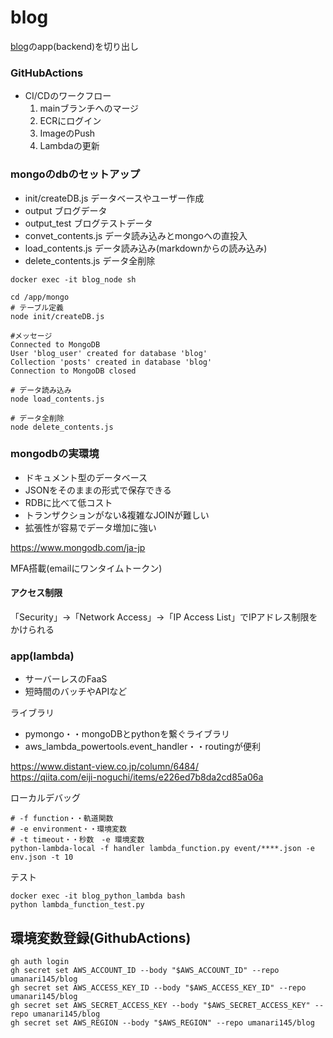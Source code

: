 # blog

[blog](https://github.com/umanari145/blog)のapp(backend)を切り出し

### GitHubActions

- CI/CDのワークフロー
    1. mainブランチへのマージ
    2. ECRにログイン
    3. ImageのPush
    4. Lambdaの更新

### mongoのdbのセットアップ 

- init/createDB.js データベースやユーザー作成
- output ブログデータ
- output_test ブログテストデータ
- convet_contents.js データ読み込みとmongoへの直投入
- load_contents.js データ読み込み(markdownからの読み込み)
- delete_contents.js データ全削除

```
docker exec -it blog_node sh

cd /app/mongo
# テーブル定義
node init/createDB.js 

#メッセージ
Connected to MongoDB
User 'blog_user' created for database 'blog'
Collection 'posts' created in database 'blog'
Connection to MongoDB closed

# データ読み込み
node load_contents.js

# データ全削除
node delete_contents.js

```
### mongodbの実環境

- ドキュメント型のデータベース
- JSONをそのままの形式で保存できる
- RDBに比べて低コスト
- トランザクションがない&複雑なJOINが難しい
- 拡張性が容易でデータ増加に強い

https://www.mongodb.com/ja-jp

MFA搭載(emailにワンタイムトークン)

#### アクセス制限

「Security」→「Network Access」→「IP Access List」でIPアドレス制限をかけられる

### app(lambda)

- サーバーレスのFaaS
- 短時間のバッチやAPIなど

ライブラリ
- pymongo・・mongoDBとpythonを繋ぐライブラリ
- aws_lambda_powertools.event_handler・・routingが便利

https://www.distant-view.co.jp/column/6484/<br>
https://qiita.com/eiji-noguchi/items/e226ed7b8da2cd85a06a


ローカルデバッグ
```
# -f function・・軌道関数
# -e environment・・環境変数
# -t timeout・・秒数　-e 環境変数
python-lambda-local -f handler lambda_function.py event/****.json -e env.json -t 10
```

テスト
```
docker exec -it blog_python_lambda bash
python lambda_function_test.py 
```

## 環境変数登録(GithubActions)
```
gh auth login
gh secret set AWS_ACCOUNT_ID --body "$AWS_ACCOUNT_ID" --repo umanari145/blog
gh secret set AWS_ACCESS_KEY_ID --body "$AWS_ACCESS_KEY_ID" --repo umanari145/blog
gh secret set AWS_SECRET_ACCESS_KEY --body "$AWS_SECRET_ACCESS_KEY" --repo umanari145/blog
gh secret set AWS_REGION --body "$AWS_REGION" --repo umanari145/blog
```